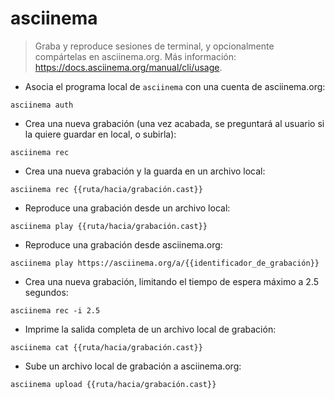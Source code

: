# asciinema

> Graba y reproduce sesiones de terminal, y opcionalmente compártelas en asciinema.org.
> Más información: <https://docs.asciinema.org/manual/cli/usage>.

- Asocia el programa local de `asciinema` con una cuenta de asciinema.org:

`asciinema auth`

- Crea una nueva grabación (una vez acabada, se preguntará al usuario si la quiere guardar en local, o subirla):

`asciinema rec`

- Crea una nueva grabación y la guarda en un archivo local:

`asciinema rec {{ruta/hacia/grabación.cast}}`

- Reproduce una grabación desde un archivo local:

`asciinema play {{ruta/hacia/grabación.cast}}`

- Reproduce una grabación desde asciinema.org:

`asciinema play https://asciinema.org/a/{{identificador_de_grabación}}`

- Crea una nueva grabación, limitando el tiempo de espera máximo a 2.5 segundos:

`asciinema rec -i 2.5`

- Imprime la salida completa de un archivo local de grabación:

`asciinema cat {{ruta/hacia/grabación.cast}}`

- Sube un archivo local de grabación a asciinema.org:

`asciinema upload {{ruta/hacia/grabación.cast}}`

